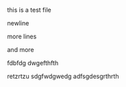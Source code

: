 this is a test file

newline
    
 
more lines  
 
 
and more

 
fdbfdg
dwgefthfth

retzrtzu
sdgfwdgwedg
adfsgdesgrthrth
